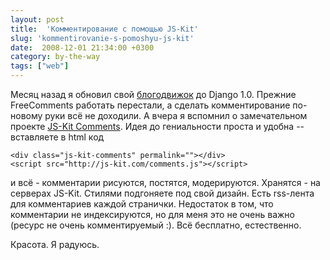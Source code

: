 ```yaml
---
layout: post
title:  'Комментирование с помощью JS-Kit'
slug: 'kommentirovanie-s-pomoshyu-js-kit'
date:  2008-12-01 21:34:00 +0300
category: by-the-way
tags: ["web"]
---
```


Месяц назад я обновил свой [блогодвижок](http://code.google.com/p/a1blog/) до Django 1.0. Прежние FreeComments работать перестали, а сделать комментирование по-новому руки всё не доходили. А вчера я вспомнил о замечательном проекте [JS-Kit Comments](http://js-kit.com/comments/). Идея до гениальности проста и удобна -- вставляете в html код

    <div class="js-kit-comments" permalink=""></div>
    <script src="http://js-kit.com/comments.js"></script>

и всё - комментарии рисуются, постятся, модерируются. Хранятся - на серверах JS-Kit. Стилями подгоняете под свой дизайн. Есть rss-лента для комментариев каждой странички. Недостаток в том, что комментарии не индексируются, но для меня это не очень важно (ресурс не очень комментируемый :). Всё бесплатно, естественно.

Красота. Я радуюсь.


